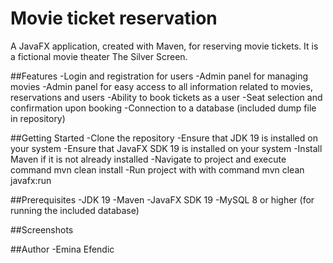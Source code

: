 # Movie ticket reservation
A JavaFX application, created with Maven, for reserving movie tickets. It is a fictional movie theater The Silver Screen.

##Features
-Login and registration for users
-Admin panel for managing movies
-Admin panel for easy access to all information related to movies, reservations and users
-Ability to book tickets as a user
-Seat selection and confirmation upon booking
-Connection to a database (included dump file in repository)

##Getting Started
-Clone the repository
-Ensure that JDK 19 is installed on your system
-Ensure that JavaFX SDK 19 is installed on your system
-Install Maven if it is not already installed
-Navigate to project and execute command mvn clean install
-Run project with with command mvn clean javafx:run

##Prerequisites
-JDK 19
-Maven
-JavaFX SDK 19
-MySQL 8 or higher (for running the included database)

##Screenshots

##Author
-Emina Efendic
